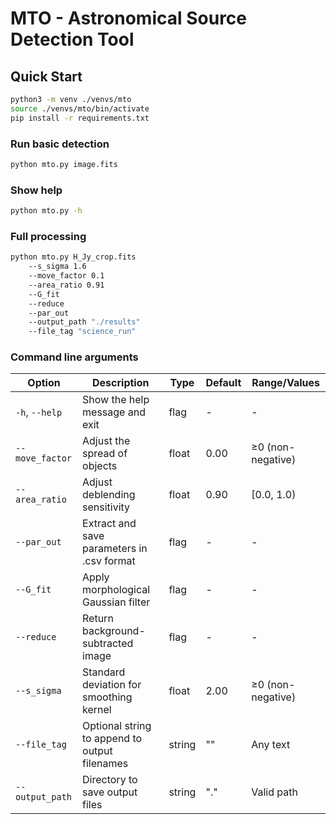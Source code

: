 # MTO - Astronomical Source Detection Tool

##  Quick Start

```bash
python3 -m venv ./venvs/mto
source ./venvs/mto/bin/activate
pip install -r requirements.txt
```
### Run basic detection
```bash
python mto.py image.fits
```

### Show help
```bash
python mto.py -h
```

### Full processing
```bash
python mto.py H_Jy_crop.fits
    --s_sigma 1.6 
    --move_factor 0.1 
    --area_ratio 0.91  
    --G_fit 
    --reduce 
    --par_out 
    --output_path "./results" 
    --file_tag "science_run"
```
### Command line arguments

| Option            | Description                                   | Type     | Default | Range/Values        |
|-------------------|-----------------------------------------------|----------|---------|---------------------|
| `-h`, `--help`    | Show the help message and exit                | flag     | -       | -                   |
| `--move_factor`   | Adjust the spread of objects                  | float    | 0.00    | ≥0 (non-negative)   |
| `--area_ratio`    | Adjust deblending sensitivity                 | float    | 0.90    | [0.0, 1.0)          |
| `--par_out`       | Extract and save parameters in .csv format    | flag     | -       | -                   |
| `--G_fit`         | Apply morphological Gaussian filter           | flag     | -       | -                   |
| `--reduce`        | Return background-subtracted image            | flag     | -       | -                   |
| `--s_sigma`       | Standard deviation for smoothing kernel       | float    | 2.00    | ≥0 (non-negative)   |
| `--file_tag`      | Optional string to append to output filenames | string   | ""      | Any text            |
| `--output_path`   | Directory to save output files                | string   | "."     | Valid path          |